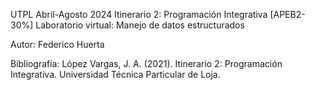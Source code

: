 UTPL Abril-Agosto 2024
Itinerario 2: Programación Integrativa
[APEB2-30%] Laboratorio virtual: Manejo de datos estructurados

Autor: Federico Huerta

Bibliografía:
López Vargas, J. A. (2021). Itinerario 2: Programación Integrativa. Universidad Técnica Particular de Loja.
